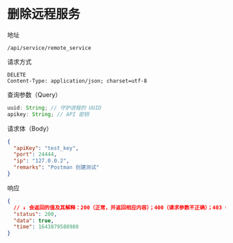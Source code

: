 # 删除远程服务

地址

```
/api/service/remote_service
```

请求方式

```
DELETE
Content-Type: application/json; charset=utf-8
```

查询参数（Query）

```js
uuid: String; // 守护进程的 UUID
apikey: String; // API 密钥
```

请求体（Body）

```json
{
  "apiKey": "test_key",
  "port": 24444,
  "ip": "127.0.0.2",
  "remarks": "Postman 创建测试"
}
```

响应

```json
{
  // ↓ 会返回的值及其解释：200（正常，并返回相应内容）；400（请求参数不正确）；403（无权限）；500（服务器内部错误）
  "status": 200,
  "data": true,
  "time": 1643879588980
}
```
